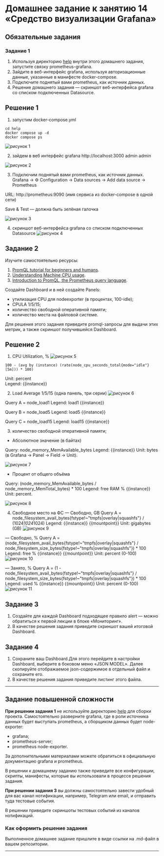 # Домашнее задание к занятию 14 «Средство визуализации Grafana»


## Обязательные задания

### Задание 1

1. Используя директорию [help](./help) внутри этого домашнего задания, запустите связку prometheus-grafana.
2. Зайдите в веб-интерфейс grafana, используя авторизационные данные, указанные в манифесте docker-compose.
3. Подключите поднятый вами prometheus, как источник данных.
4. Решение домашнего задания — скриншот веб-интерфейса grafana со списком подключенных Datasource.

## Решение 1

1. запустим docker-compose.yml 
```
cd help
docker compose up -d
docker compose ps
```

![рисунок 1](https://github.com/ysatii/monitoring-hw3/blob/main/img/img1.jpg)

2. зайдем в веб интерфейс grafana
http://localhost:3000 
admin
admin

![рисунок 2](https://github.com/ysatii/monitoring-hw3/blob/main/img/img2.jpg)

3. Подключим поднятый вами prometheus, как источник данных.
Grafana → ⚙️ Configuration → Data sources → Add data source → Prometheus

URL: http://prometheus:9090 (имя сервиса из docker-compose в одной сети)

Save & Test — должна быть зелёная галочка

![рисунок 3](https://github.com/ysatii/monitoring-hw3/blob/main/img/img3.jpg)

4. скриншот веб-интерфейса grafana со списком подключенных Datasource
![рисунок 4](https://github.com/ysatii/monitoring-hw3/blob/main/img/img4.jpg)

## Задание 2

Изучите самостоятельно ресурсы:

1. [PromQL tutorial for beginners and humans](https://valyala.medium.com/promql-tutorial-for-beginners-9ab455142085).
1. [Understanding Machine CPU usage](https://www.robustperception.io/understanding-machine-cpu-usage).
1. [Introduction to PromQL, the Prometheus query language](https://grafana.com/blog/2020/02/04/introduction-to-promql-the-prometheus-query-language/).

Создайте Dashboard и в ней создайте Panels:

- утилизация CPU для nodeexporter (в процентах, 100-idle);
- CPULA 1/5/15;
- количество свободной оперативной памяти;
- количество места на файловой системе.

Для решения этого задания приведите promql-запросы для выдачи этих метрик, а также скриншот получившейся Dashboard.

## Решение 2
1. CPU Utilization, % 
![рисунок 5](https://github.com/ysatii/monitoring-hw3/blob/main/img/img5.jpg)

``` promsql
100 - (avg by (instance) (rate(node_cpu_seconds_total{mode="idle"}[5m])) * 100)
```  
Unit: percent  
Legend: {{instance}}  

2. Load Average 1/5/15 (одна панель, три серии)
![рисунок 6](https://github.com/ysatii/monitoring-hw3/blob/main/img/img6.jpg)

Query A = node_load1
Legend: load1 {{instance}}

Query B = node_load5
Legend: load5 {{instance}}


Query C = node_load15
Legend: load15 {{instance}}

3.  количество свободной оперативной памяти;
- Абсолютное значение (в байтах)

Query: node_memory_MemAvailable_bytes
Legend: {{instance}}
Unit: bytes (в Grafana → Panel → Field → Unit).

![рисунок 7](https://github.com/ysatii/monitoring-hw3/blob/main/img/img7.jpg)

-  Процент от общего объёма

Query: (node_memory_MemAvailable_bytes / node_memory_MemTotal_bytes) * 100
Legend: free RAM % {{instance}}
Unit: percent.

![рисунок 8](https://github.com/ysatii/monitoring-hw3/blob/main/img/img8.jpg)

4.  Свободное место на ФС
— Свободно, GB
Query A = node_filesystem_avail_bytes{fstype!~"tmpfs|overlay|squashfs"} / (1024*1024*1024)
Legend: {{instance}} {{mountpoint}}
Unit: gigabytes (GB)
![рисунок 9](https://github.com/ysatii/monitoring-hw3/blob/main/img/img9.jpg)

— Свободно, %
Query A = (node_filesystem_avail_bytes{fstype!~"tmpfs|overlay|squashfs"}
 / node_filesystem_size_bytes{fstype!~"tmpfs|overlay|squashfs"}) * 100
Legend: free % {{instance}} {{mountpoint}}
Unit: percent (0-100)
![рисунок 10](https://github.com/ysatii/monitoring-hw3/blob/main/img/img10.jpg)


— Занято, %
Query A = (1 - node_filesystem_avail_bytes{fstype!~"tmpfs|overlay|squashfs"}
      / node_filesystem_size_bytes{fstype!~"tmpfs|overlay|squashfs"}) * 100
Legend: used % {{instance}} {{mountpoint}}
Unit: percent (0-100)
![рисунок 11](https://github.com/ysatii/monitoring-hw3/blob/main/img/img11.jpg)





## Задание 3

1. Создайте для каждой Dashboard подходящее правило alert — можно обратиться к первой лекции в блоке «Мониторинг».
1. В качестве решения задания приведите скриншот вашей итоговой Dashboard.

## Задание 4

1. Сохраните ваш Dashboard.Для этого перейдите в настройки Dashboard, выберите в боковом меню «JSON MODEL». Далее скопируйте отображаемое json-содержимое в отдельный файл и сохраните его.
1. В качестве решения задания приведите листинг этого файла.

---

## Задание повышенной сложности

**При решении задания 1** не используйте директорию [help](./help) для сборки проекта. Самостоятельно разверните grafana, где в роли источника данных будет выступать prometheus, а сборщиком данных будет node-exporter:

- grafana;
- prometheus-server;
- prometheus node-exporter.

За дополнительными материалами можете обратиться в официальную документацию grafana и prometheus.

В решении к домашнему заданию также приведите все конфигурации, скрипты, манифесты, которые вы 
использовали в процессе решения задания.

**При решении задания 3** вы должны самостоятельно завести удобный для вас канал нотификации, например, Telegram или email, и отправить туда тестовые события.

В решении приведите скриншоты тестовых событий из каналов нотификаций.


### Как оформить решение задания

Выполненное домашнее задание пришлите в виде ссылки на .md-файл в вашем репозитории.

---
